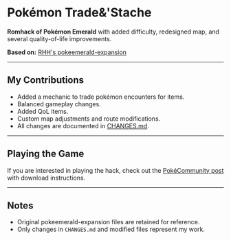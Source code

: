 # Pokémon Trade&'Stache

**Romhack of Pokémon Emerald** with added difficulty, redesigned map, and several quality-of-life improvements.

**Based on:** [RHH's pokeemerald-expansion](https://github.com/rh-hideout/pokeemerald-expansion)

---

## My Contributions

- Added a mechanic to trade pokémon encounters for items.
- Balanced gameplay changes.
- Added QoL items.
- Custom map adjustments and route modifications.
- All changes are documented in [CHANGES.md](CHANGES.md).

---

## Playing the Game

If you are interested in playing the hack, check out the [PokéCommunity post](https://...) with download instructions.

---

## Notes

- Original pokeemerald-expansion files are retained for reference.
- Only changes in `CHANGES.md` and modified files represent my work.
